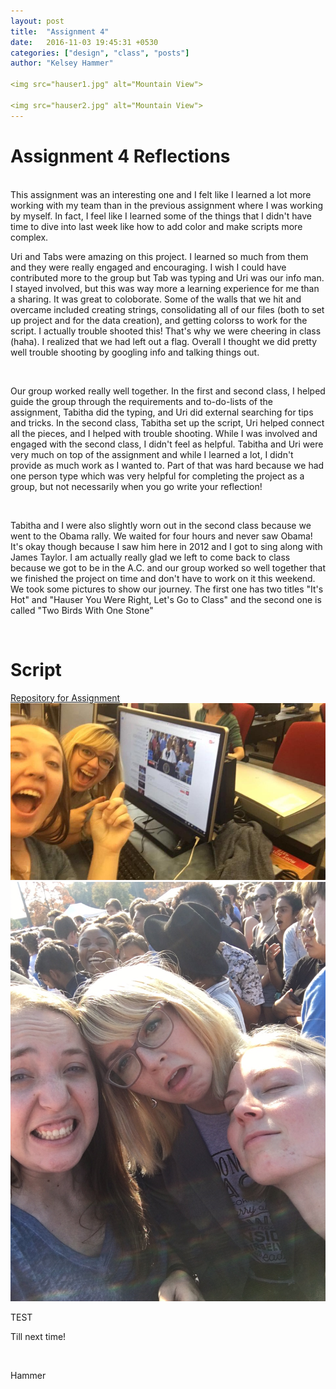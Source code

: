 ```yaml
---
layout: post
title:  "Assignment 4"
date:   2016-11-03 19:45:31 +0530
categories: ["design", "class", "posts"]
author: "Kelsey Hammer"

<img src="hauser1.jpg" alt="Mountain View">

<img src="hauser2.jpg" alt="Mountain View">
---
```

<h1> Assignment 4 Reflections </h1>


<br> 
This assignment was an interesting one and I felt like I learned a lot more working with my team than 
in the previous assignment where I was working by myself. In fact, I feel like I learned 
some of the things that I didn't have time to dive into last week like how to add color and
make scripts more complex.


<br> 

Uri and Tabs were amazing on this project. I learned so much from them and they were 
really engaged and encouraging. I wish I could have contributed more to the group 
but Tab was typing and Uri was our 
info man. I stayed involved, but this was way more a learning experience for me than a sharing. 
It was great to coloborate. Some of the walls that we hit and overcame included creating strings, 
consolidating all of our files (both to set up project and for the data creation), and getting colorss
to work for the script. I actually trouble shooted this! That's why we were cheering in class (haha). 
I realized that we had left out a flag. Overall I thought we did pretty well trouble shooting by 
googling info and talking things out. 

<br> 

Our group worked really well together. In the first and second class,
I helped guide the group through the requirements and to-do-lists of 
the assignment, Tabitha did the typing, and Uri did external searching
for tips and tricks. In the second class, Tabitha set up the script, 
Uri helped connect all the pieces, and I helped with trouble shooting. 
While I was involved and engaged with the second class, I didn't feel
as helpful. Tabitha and Uri were very much on top of the assignment
and while I learned a lot, I didn't provide as much work as I wanted to.
Part of that was hard because we had one person type which was very
helpful for completing the project as a group, but not necessarily 
when you go write your reflection! 

<br> 

Tabitha and I were also slightly worn out in the second class because
we went to the Obama rally. We waited for four hours and never saw
Obama! It's okay though because I saw him here in 2012 and I got to 
sing along with James Taylor. I am actually really glad we left to
come back to class because we got to be in the A.C. and our group 
worked so well together that we finished the project on time and don't have to work
on it this weekend. We took
some pictures to show our journey. The first one has two titles 
"It's Hot" and "Hauser You Were Right, Let's Go to Class" and the
second one is called "Two Birds With One Stone" 

<br>

<h1> Script </h1> 
<a href="https://github.com/kelhammer/fred-s-ghost-assignment-4">Repository for Assignment</a>

<br> 

<img src="hauser1.jpg" alt="Mountain View">

<br>

<img src="hauser2.jpg" alt="Mountain View">

<br> 

TEST
<br> 

Till next time!

<br>

Hammer

